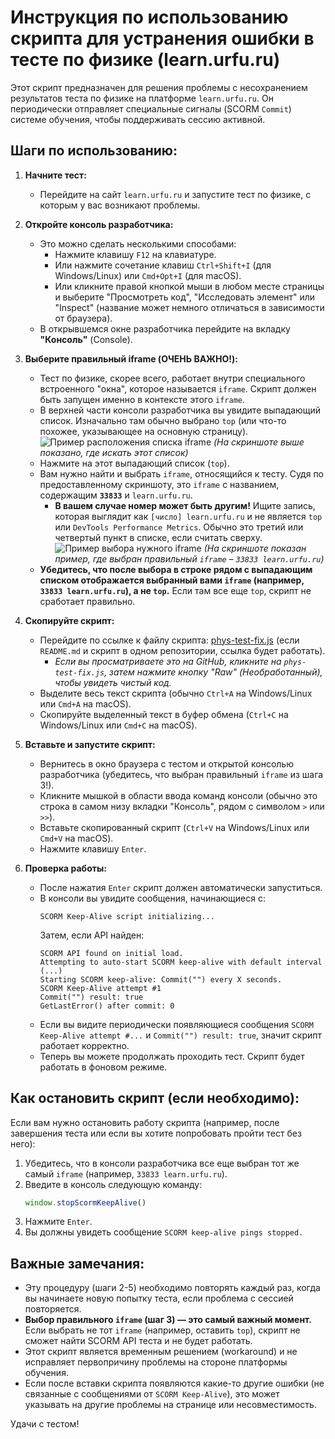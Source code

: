 
# Инструкция по использованию скрипта для устранения ошибки в тесте по физике (learn.urfu.ru)

Этот скрипт предназначен для решения проблемы с несохранением результатов теста по физике на платформе `learn.urfu.ru`. Он периодически отправляет специальные сигналы (SCORM `Commit`) системе обучения, чтобы поддерживать сессию активной.

## Шаги по использованию:

1.  **Начните тест:**
    *   Перейдите на сайт `learn.urfu.ru` и запустите тест по физике, с которым у вас возникают проблемы.

2.  **Откройте консоль разработчика:**
    *   Это можно сделать несколькими способами:
        *   Нажмите клавишу `F12` на клавиатуре.
        *   Или нажмите сочетание клавиш `Ctrl+Shift+I` (для Windows/Linux) или `Cmd+Opt+I` (для macOS).
        *   Или кликните правой кнопкой мыши в любом месте страницы и выберите "Просмотреть код", "Исследовать элемент" или "Inspect" (название может немного отличаться в зависимости от браузера).
    *   В открывшемся окне разработчика перейдите на вкладку **"Консоль"** (Console).

3.  **Выберите правильный iframe (ОЧЕНЬ ВАЖНО!):**
    *   Тест по физике, скорее всего, работает внутри специального встроенного "окна", которое называется `iframe`. Скрипт должен быть запущен именно в контексте этого `iframe`.
    *   В верхней части консоли разработчика вы увидите выпадающий список. Изначально там обычно выбрано `top` (или что-то похожее, указывающее на основную страницу).
        ![Пример расположения списка iframe](https://i.imgur.com/J7d2T1W.png)
        *(На скриншоте выше показано, где искать этот список)*
    *   Нажмите на этот выпадающий список (`top`).
    *   Вам нужно найти и выбрать `iframe`, относящийся к тесту. Судя по предоставленному скриншоту, это `iframe` с названием, содержащим **`33833`** и `learn.urfu.ru`.
        *   **В вашем случае номер может быть другим!** Ищите запись, которая выглядит как `[число] learn.urfu.ru` и не является `top` или `DevTools Performance Metrics`. Обычно это третий или четвертый пункт в списке, если считать сверху.
        ![Пример выбора нужного iframe](https://i.imgur.com/J7d2T1W.png)
        *(На скриншоте показан пример, где выбран правильный `iframe` – `33833 learn.urfu.ru`)*
    *   **Убедитесь, что после выбора в строке рядом с выпадающим списком отображается выбранный вами `iframe` (например, `33833 learn.urfu.ru`), а не `top`.** Если там все еще `top`, скрипт не сработает правильно.

4.  **Скопируйте скрипт:**
    *   Перейдите по ссылке к файлу скрипта: [phys-test-fix.js](phys-test-fix.js) (если `README.md` и скрипт в одном репозитории, ссылка будет работать).
        *   *Если вы просматриваете это на GitHub, кликните на `phys-test-fix.js`, затем нажмите кнопку "Raw" (Необработанный), чтобы увидеть чистый код.*
    *   Выделите весь текст скрипта (обычно `Ctrl+A` на Windows/Linux или `Cmd+A` на macOS).
    *   Скопируйте выделенный текст в буфер обмена (`Ctrl+C` на Windows/Linux или `Cmd+C` на macOS).

5.  **Вставьте и запустите скрипт:**
    *   Вернитесь в окно браузера с тестом и открытой консолью разработчика (убедитесь, что выбран правильный `iframe` из шага 3!).
    *   Кликните мышкой в области ввода команд консоли (обычно это строка в самом низу вкладки "Консоль", рядом с символом `>` или `>>`).
    *   Вставьте скопированный скрипт (`Ctrl+V` на Windows/Linux или `Cmd+V` на macOS).
    *   Нажмите клавишу `Enter`.

6.  **Проверка работы:**
    *   После нажатия `Enter` скрипт должен автоматически запуститься.
    *   В консоли вы увидите сообщения, начинающиеся с:
        ```
        SCORM Keep-Alive script initializing...
        ```
        Затем, если API найден:
        ```
        SCORM API found on initial load.
        Attempting to auto-start SCORM keep-alive with default interval (...)
        Starting SCORM keep-alive: Commit("") every X seconds.
        SCORM Keep-Alive attempt #1
        Commit("") result: true
        GetLastError() after commit: 0
        ```
    *   Если вы видите периодически появляющиеся сообщения `SCORM Keep-Alive attempt #...` и `Commit("") result: true`, значит скрипт работает корректно.
    *   Теперь вы можете продолжать проходить тест. Скрипт будет работать в фоновом режиме.

## Как остановить скрипт (если необходимо):

Если вам нужно остановить работу скрипта (например, после завершения теста или если вы хотите попробовать пройти тест без него):

1.  Убедитесь, что в консоли разработчика все еще выбран тот же самый `iframe` (например, `33833 learn.urfu.ru`).
2.  Введите в консоль следующую команду:
    ```javascript
    window.stopScormKeepAlive()
    ```
3.  Нажмите `Enter`.
4.  Вы должны увидеть сообщение `SCORM keep-alive pings stopped.`

## Важные замечания:

*   Эту процедуру (шаги 2-5) необходимо повторять каждый раз, когда вы начинаете новую попытку теста, если проблема с сессией повторяется.
*   **Выбор правильного `iframe` (шаг 3) — это самый важный момент.** Если выбрать не тот `iframe` (например, оставить `top`), скрипт не сможет найти SCORM API теста и не будет работать.
*   Этот скрипт является временным решением (workaround) и не исправляет первопричину проблемы на стороне платформы обучения.
*   Если после вставки скрипта появляются какие-то другие ошибки (не связанные с сообщениями от `SCORM Keep-Alive`), это может указывать на другие проблемы на странице или несовместимость.

Удачи с тестом!
